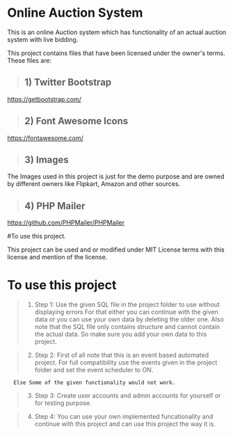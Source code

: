 # Online Auction System

This is an online Auction system which has functionality of an actual auction system with live bidding.

This project contains files that have been  licensed under the owner's terms. These files are:

> ## 1) Twitter Bootstrap
https://getbootstrap.com/

> ## 2) Font Awesome Icons
https://fontawesome.com/

> ## 3) Images
The Images used in this project is just for the demo purpose and are owned by different owners like Flipkart, Amazon and other sources.

> ## 4) PHP Mailer
https://github.com/PHPMailer/PHPMailer

#To use this project.

This project can be used and or modified under MIT License terms with this license and mention of the license.

# To use this project

> 1. Step 1: Use the given SQL file in the project folder to use without displaying errors
      For that either you can continue with the given data or you can use your own data by deleting the older one.
      Also note that the SQL file only contains structure and cannot contain the actual data. So make sure you add your own data to this         project.
      
> 2. Step 2: First of all note that this is an event based automated project. For full compatibility use the events given in the project folder and set the event scheduler to ON.

      Else Some of the given functionality would not work.

> 3. Step 3: Create user accounts and admin accounts for yourself or for testing purpose.

> 4. Step 4: You can use your own implemented funcationality and continue with this project and can use this project the way it is.
